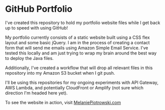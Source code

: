 # GitHub Portfolio

I've created this repository to hold my portfolio website files while I get back up to speed with using GitHub!

My portfolio currently consists of a static website built using a CSS flex layout and some basic jQuery. I am in the process of creating a contact form that will send me emails using Amazon Simple Email Service. I've tested this locally and am just trying to wrap my brain around the best way to deploy the Java files.

Additionally, I've created a workflow that will drop all relevant files in this repository into my Amazon S3 bucket when I git push.

I'll be using this repositories for my ongoing experiments with API Gateway, AWS Lambda, and potentially CloudFront or Amplify (not sure which direction I'm headed here yet).

To see the website in action, visit <a href="melaniepiotrowski.com">MelaniePiotrowski.com</a>
